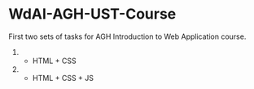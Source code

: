 # WdAI-AGH-UST-Course
First two sets of tasks for AGH Introduction to Web Application course.
1. - HTML + CSS
2. - HTML + CSS + JS
